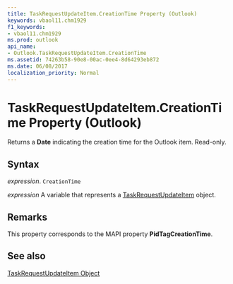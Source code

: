 ```yaml
---
title: TaskRequestUpdateItem.CreationTime Property (Outlook)
keywords: vbaol11.chm1929
f1_keywords:
- vbaol11.chm1929
ms.prod: outlook
api_name:
- Outlook.TaskRequestUpdateItem.CreationTime
ms.assetid: 74263b58-90e8-00ac-0ee4-8d64293eb872
ms.date: 06/08/2017
localization_priority: Normal
---
```



# TaskRequestUpdateItem.CreationTime Property (Outlook)

Returns a  **Date** indicating the creation time for the Outlook item. Read-only.


## Syntax

 _expression_. `CreationTime`

_expression_ A variable that represents a [TaskRequestUpdateItem](./Outlook.TaskRequestUpdateItem.md) object.


## Remarks

This property corresponds to the MAPI property  **PidTagCreationTime**.


## See also


[TaskRequestUpdateItem Object](Outlook.TaskRequestUpdateItem.md)

